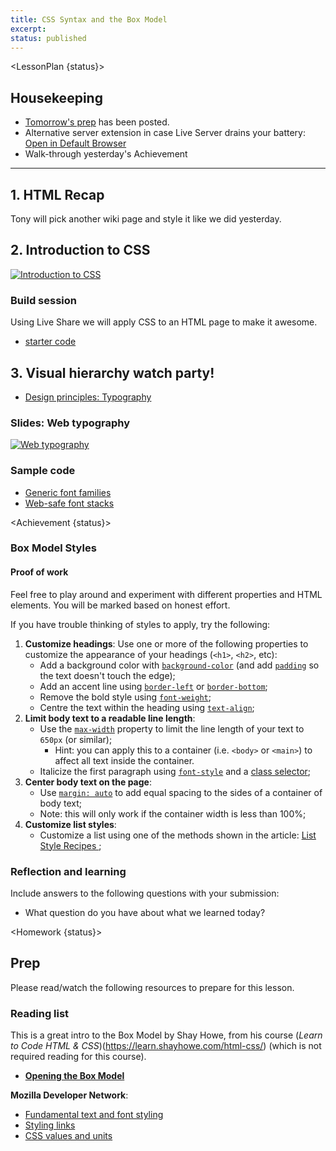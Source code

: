 ```yaml
---
title: CSS Syntax and the Box Model
excerpt: 
status: published
---
```

<script>
	import Homework from "$lib/components/Homework.svelte";
	import LessonPlan from "$lib/components/LessonPlan.svelte";
	import LabTime from "$lib/components/LabTime.svelte";
	import Achievement from "$lib/components/Achievement.svelte";
</script>

<LessonPlan {status}>

## Housekeeping
- [Tomorrow's prep](/courses/cpnt-260/day-4) has been posted.
- Alternative server extension in case Live Server drains your battery: [Open in Default Browser](https://marketplace.visualstudio.com/items?itemName=peakchen90.open-html-in-browser)
- Walk-through yesterday's Achievement

---

## 1. HTML Recap
Tony will pick another wiki page and style it like we did yesterday.

## 2. Introduction to CSS
[![Introduction to CSS](/images/slides/css-introduction.png)](https://sait-wbdv.github.io/slides/w23/cpnt-260/css-introduction.html)

### Build session
Using Live Share we will apply CSS to an HTML page to make it awesome.
- [starter code](https://github.com/sait-wbdv/dailies-w23/tree/main/2023-01-18-css-introduction/)

## 3. Visual hierarchy watch party!
- [Design principles: Typography](https://www.youtube.com/watch?v=yom0nogFN3k)

### Slides: Web typography
[![Web typography](/images/slides/web-typography.png)](https://sait-wbdv.github.io/slides/w23/cpnt-260/web-typography.html)

### Sample code
- [Generic font families](https://codepen.io/browsertherapy/pen/wvzZPqK)
- [Web-safe font stacks](https://codepen.io/browsertherapy/pen/eYNmYQP)

</LessonPlan>

<Achievement {status}>

### Box Model Styles
#### Proof of work
Feel free to play around and experiment with different properties and HTML elements. You will be marked based on honest effort.

If you have trouble thinking of styles to apply, try the following:
1. **Customize headings**: Use one or more of the following properties to customize the appearance of your headings (`<h1>`, `<h2>`, etc):
    - Add a background color with [`background-color`](https://css-tricks.com/almanac/properties/b/background-color/) (and add [`padding`](https://developer.mozilla.org/en-US/docs/Web/CSS/padding) so the text doesn't touch the edge);
    - Add an accent line using [`border-left`](https://developer.mozilla.org/en-US/docs/Web/CSS/border-left) or [`border-bottom`](https://developer.mozilla.org/en-US/docs/Web/CSS/border-bottom);
    - Remove the bold style using [`font-weight`](https://developer.mozilla.org/en-US/docs/Web/CSS/font-weight);
    - Centre the text within the heading using [`text-align`](https://developer.mozilla.org/en-US/docs/Web/CSS/text-align);
2. **Limit body text to a readable line length**:
    - Use the [`max-width`](https://developer.mozilla.org/en-US/docs/Web/CSS/max-width) property to limit the line length of your text to `650px` (or similar);
        - Hint: you can apply this to a container (i.e. `<body>` or `<main>`) to affect all text inside the container.
    - Italicize the first paragraph using [`font-style`](https://developer.mozilla.org/en-US/docs/Web/CSS/font-style) and a [class selector](https://developer.mozilla.org/en-US/docs/Web/CSS/Class_selectors);
3. **Center body text on the page**:
    - Use [`margin: auto`](https://www.hongkiat.com/blog/css-margin-auto/) to add equal spacing to the sides of a container of body text;
    - Note: this will only work if the container width is less than 100%;
4. **Customize list styles**:
    - Customize a list using one of the methods shown in the article: [List Style Recipes ](https://css-tricks.com/list-style-recipes/);

### Reflection and learning
Include answers to the following questions with your submission:
- What question do you have about what we learned today?

</Achievement>

<Homework {status}>

## Prep
Please read/watch the following resources to prepare for this lesson.

### Reading list
This is a great intro to the Box Model by Shay Howe, from his course (_Learn to Code HTML & CSS_)(https://learn.shayhowe.com/html-css/) (which is not required reading for this course).
- **[Opening the Box Model](https://learn.shayhowe.com/html-css/opening-the-box-model/)**

**Mozilla Developer Network**: 
- [Fundamental text and font styling](https://developer.mozilla.org/en-US/docs/Learn/CSS/Styling_text/Fundamentals)
- [Styling links](https://developer.mozilla.org/en-US/docs/Learn/CSS/Styling_text/Styling_links)
- [CSS values and units](https://developer.mozilla.org/en-US/docs/Learn/CSS/Building_blocks/Values_and_units)

</Homework>